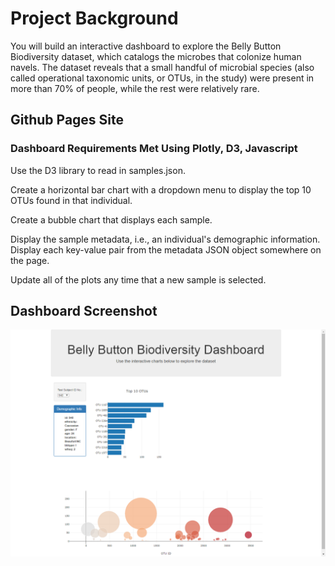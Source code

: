# Project Background

You will build an interactive dashboard to explore the Belly Button Biodiversity dataset, which catalogs the microbes that colonize human navels. The dataset reveals that a small handful of microbial species (also called operational taxonomic units, or OTUs, in the study) were present in more than 70% of people, while the rest were relatively rare.

## Github Pages Site



### Dashboard Requirements Met Using Plotly, D3, Javascript

Use the D3 library to read in samples.json.

Create a horizontal bar chart with a dropdown menu to display the top 10 OTUs found in that individual.

Create a bubble chart that displays each sample.

Display the sample metadata, i.e., an individual's demographic information. Display each key-value pair from the metadata JSON object somewhere on the page.

Update all of the plots any time that a new sample is selected.

## Dashboard Screenshot

![](screenshot_of_dashboard.png)
